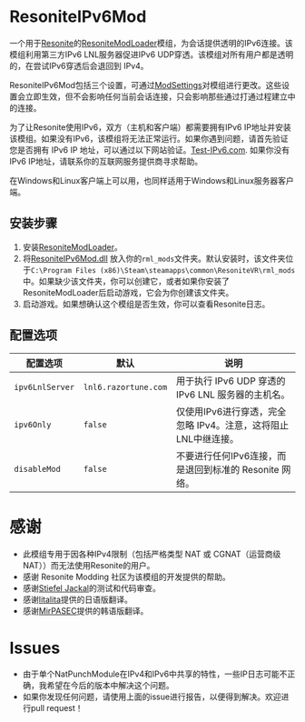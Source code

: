 # ResoniteIPv6Mod
一个用于[Resonite](https://resonite.com/)的[ResoniteModLoader](https://github.com/resonite-modding-group/ResoniteModLoader)模组，为会话提供透明的IPv6连接。该模组利用第三方IPv6 LNL服务器促进IPv6 UDP穿透。该模组对所有用户都是透明的，在尝试IPv6穿透后会退回到 IPv4。

ResoniteIPv6Mod包括三个设置，可通过[ModSettings](https://github.com/stiefeljackal/ResoniteModSettings)对模组进行更改。这些设置会立即生效，但不会影响任何当前会话连接，只会影响那些通过打通过程建立中的连接。

为了让Resonite使用IPv6，双方（主机和客户端）都需要拥有IPv6 IP地址并安装该模组。如果没有IPv6，该模组将无法正常运行。如果你遇到问题，请首先验证您是否拥有 IPv6 IP 地址，可以通过以下网站验证。[Test-IPv6.com](https://test-ipv6.com/). 如果你没有IPv6 IP地址，请联系你的互联网服务提供商寻求帮助。

在Windows和Linux客户端上可以用，也同样适用于Windows和Linux服务器客户端。


## 安装步骤

1. 安装[ResoniteModLoader](https://github.com/resonite-modding-group/ResoniteModLoader/releases)。
1. 将[ResoniteIPv6Mod.dll](https://github.com/bontebok/ResoniteIPv6Mod/releases) 放入你的`rml_mods`文件夹。默认安装时，该文件夹位于`C:\Program Files (x86)\Steam\steamapps\common\ResoniteVR\rml_mods`中。如果缺少该文件夹，你可以创建它，或者如果你安装了ResoniteModLoader后启动游戏，它会为你创建该文件夹。
1. 启动游戏。如果想确认这个模组是否生效，你可以查看Resonite日志。


## 配置选项

|配置选项        |默认                 |说明                                                                                                      |
|----------------|---------------------|----------------------------------------------------------------------------------------------------------|
|`ipv6LnlServer` |`lnl6.razortune.com` |用于执行 IPv6 UDP 穿透的 IPv6 LNL 服务器的主机名。                                                           |
|`ipv6Only`      |`false`              |仅使用IPv6进行穿透，完全忽略 IPv4。注意，这将阻止LNL中继连接。                                                 |
|`disableMod`    |`false`              |不要进行任何IPv6连接，而是退回到标准的 Resonite 网络。                                                        |


# 感谢

* 此模组专用于因各种IPv4限制（包括严格类型 NAT 或 CGNAT（运营商级 NAT））而无法使用Resonite的用户。
* 感谢 Resonite Modding 社区为该模组的开发提供的帮助。
* 感谢[Stiefel Jackal](https://github.com/stiefeljackal)的测试和代码审查。
* 感谢[litalita](https://github.com/litalita0)提供的日语版翻译。
* 感谢[MirPASEC](https://github.com/mirpasec)提供的韩语版翻译。


# Issues

* 由于单个NatPunchModule在IPv4和IPv6中共享的特性，一些IP日志可能不正确，我希望在今后的版本中解决这个问题。
* 如果你发现任何问题，请使用上面的issue进行报告，以便得到解决。欢迎进行pull request！
